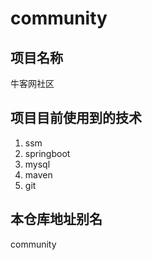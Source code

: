 # community

## 项目名称
牛客网社区

## 项目目前使用到的技术
  1. ssm
  2. springboot
  3. mysql
  4. maven
  5. git
  
## 本仓库地址别名
 community



